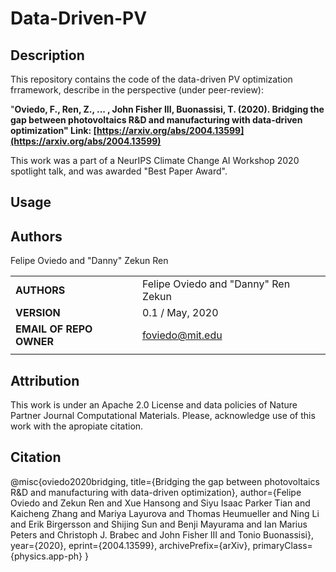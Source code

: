 
Data-Driven-PV
===========
## Description


This repository contains the code of the data-driven PV optimization frramework, describe in the perspective (under peer-review):

"**Oviedo, F., Ren, Z., ... , John Fisher III, Buonassisi, T. (2020). Bridging the gap between photovoltaics R&D and manufacturing with data-driven optimization"  Link: [https://arxiv.org/abs/2004.13599](https://arxiv.org/abs/2004.13599)**

This work was a part of a NeurIPS Climate Change AI Workshop 2020 spotlight talk, and was awarded "Best Paper Award".


## Usage



## Authors
Felipe Oviedo and "Danny" Zekun Ren


||                    |
| ------------- | ------------------------------ |
| **AUTHORS**      | Felipe Oviedo and "Danny" Ren Zekun     | 
| **VERSION**      | 0.1 / May, 2020     | 
| **EMAIL OF REPO OWNER**      | foviedo@mit.edu  | 
||                    |

## Attribution

This work is under an Apache 2.0 License and data policies of Nature Partner Journal Computational Materials. Please, acknowledge use of this work with the apropiate citation.

## Citation

@misc{oviedo2020bridging,
    title={Bridging the gap between photovoltaics R&D and manufacturing with data-driven optimization},
    author={Felipe Oviedo and Zekun Ren and Xue Hansong and Siyu Isaac Parker Tian and Kaicheng Zhang and Mariya Layurova and Thomas Heumueller and Ning Li and Erik Birgersson and Shijing Sun and Benji Mayurama and Ian Marius Peters and Christoph J. Brabec and John Fisher III and Tonio Buonassisi},
    year={2020},
    eprint={2004.13599},
    archivePrefix={arXiv},
    primaryClass={physics.app-ph}
}
